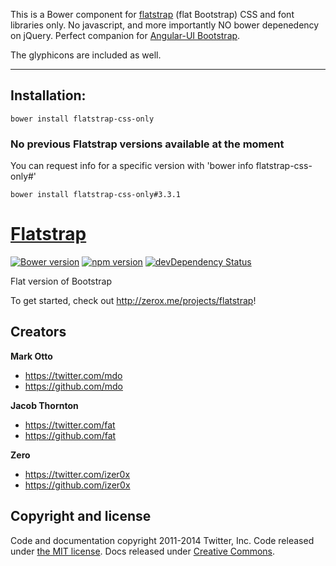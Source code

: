 This is a Bower component for [flatstrap](http://zerox.me/projects/flatstrap) (flat Bootstrap) CSS and font libraries only. No javascript, and more importantly NO bower depenedency on jQuery. Perfect companion for [Angular-UI Bootstrap](https://github.com/angular-ui/bootstrap-bower).

The glyphicons are included as well.

---

## Installation:

`bower install flatstrap-css-only`

### No previous Flatstrap versions available at the moment
You can request info for a specific version with 'bower info flatstrap-css-only#<version>'
```
bower install flatstrap-css-only#3.3.1
```


# [Flatstrap](http://zerox.me/projects/flatstrap)
[![Bower version](https://badge.fury.io/bo/flatstrap.svg)](http://badge.fury.io/bo/flatstrap)
[![npm version](https://badge.fury.io/js/flatstrap.svg)](http://badge.fury.io/js/flatstrap)
[![devDependency Status](https://david-dm.org/twbs/bootstrap/dev-status.svg)](https://david-dm.org/littlesparkvt/flatstrap#info=devDependencies)

Flat version of Bootstrap

To get started, check out <http://zerox.me/projects/flatstrap>!


## Creators

**Mark Otto**

- <https://twitter.com/mdo>
- <https://github.com/mdo>

**Jacob Thornton**

- <https://twitter.com/fat>
- <https://github.com/fat>

**Zero**

- <https://twitter.com/izer0x>
- <https://github.com/izer0x>



## Copyright and license

Code and documentation copyright 2011-2014 Twitter, Inc. Code released under [the MIT license](LICENSE). Docs released under [Creative Commons](docs/LICENSE).
